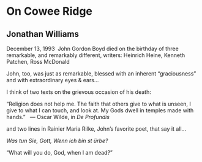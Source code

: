 # On Cowee Ridge
## Jonathan Williams
December 13, 1993 ﻿
John Gordon Boyd
died on the birthday
of three remarkable, and remarkably different, writers:
Heinrich Heine, Kenneth Patchen, Ross McDonald

John, too, was just as remarkable, blessed with an inherent “graciousness”
and with extraordinary eyes & ears…


I think of two texts
on the grievous occasion of his death:

“Religion does not help me.
The faith that others give to what is unseen,
I give to what I can touch, and look at.
My Gods dwell in temples
made with hands.”
  — Oscar Wilde, in _De Profundis_


and two lines in Rainier Maria Rilke,
John’s favorite poet,
that say it all…

 _Was tun Sie, Gott,_
 _Wenn ich bin st ürbe?_

“What will you do,
God, when I am dead?”
﻿